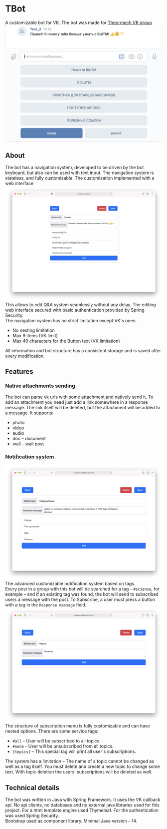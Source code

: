 # TBot
A customizable bot for VK. The bot was made for [Theormech VK group](https://vk.com/theormech)
![](img/dialog.png)
## About
The bot has a navigation system, developed to be driven by the bot keyboard,
but also can be used with text input. The navigation system is stateless, 
and fully customizable. The customization implemented with a web interface
![](img/web_page.png)
This allows to edit Q&A system seamlessly without any delay. 
The editing web interface secured with basic authentication provided by Spring Security.\
The navigation system has no strict limitation except VK's ones:
- No nesting limitation
- Max 9 items (VK limit)
- Max 40 characters for the Button text (VK limitation)

All information and bot structure has a consistent storage and is saved after every modification.

## Features
### Native attachments sending
The bot can parse vk urls with some attachment and natively send it.
To add an attachment you need just add a link somewhere in a response message. 
The link itself will be deleted, but the attachment will be added to a message.
It supports:
- photo
- video 
- audio
- doc – document
- wall – wall post

### Notification system 
![](img/notification.png)
The advanced customizable notification system based on tags.\
Every post in a group with this bot will be searched for a tag – `#sciense`, 
for example – and if an existing tag was found, the bot will send to subscribed users a message with the post.
To Subscribe, a user must press a button with a tag in the `Response message` field.
![](img/example.png)
The structure of subscription menu is fully customizable and can have nested options.
There are some service tags:
- `#all` – User will be subscribed to all topics.
- `#none` - User will be unsubscribed from all topics.
- `{topics}` – This special tag will print all user's subscriptions.

The system has a limitation – The name of a topic cannot be changed as well as a tag itself.
You must delete and create a new topic to change some text. With topic deletion the users' subscriptions
will be deleted as well. 

## Technical details
The bot was written in Java with Spring Framework. It uses the VK callback api. 
No api clients, no databases and no external java libraries used for this project.
For a html template engine used Thymeleaf. For the authentication was used Spring Security.\
Bootstrap used as component library. 
Minimal Java version – 14.




